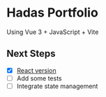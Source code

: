 # Hadas Portfolio

Using Vue 3 + JavaScript + Vite

## Next Steps
- [x] [React version](https://github.com/HadasBatMordechai/portfolio-react)
- [ ] Add some tests
- [ ] Integrate state management
